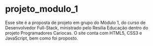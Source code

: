 # projeto_modulo_1
Esse site é a proposta de projeto em grupo do Módulo 1,  do curso de Desenvolvedor Full-Stack, ministrado pelo Resilia Educação dentro do projeto Programadores Cariocas. O site conta com HTML5, CSS3 e JavaScript, bem como foi proposto.
